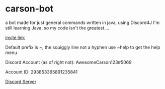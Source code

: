 # carson-bot
a bot made for just general commands
written in java, using Discord4J
I'm still learning Java, so my code isn't the greatest.... 

[invite link](https://discordapp.com/oauth2/authorize?client_id=425376884843347980&scope=bot&permissions=1312283841)

Default prefix is ~, the squiggly line not a hyphen
use ~help to get the help menu



Discord Account (as of right not): AwesomeCarson123#5069

Account ID: 293853365891235841

[Discord Server](www.discord.gg/xDQt7e7)
